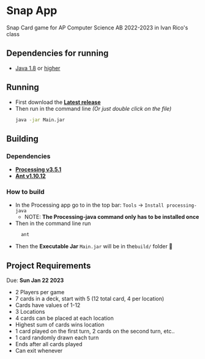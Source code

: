 # Snap App

Snap Card game for AP Computer Science AB 2022-2023 in Ivan Rico's class

## Dependencies for running

- [Java 1.8](https://www.oracle.com/java/technologies/javase/javase8-archive-downloads.html) or [higher](https://adoptium.net/)

## Running

- First download the **[Latest release](https://github.com/luis-c465/Snap/releases/latest)**
- Then run in the command line _(Or just double click on the file)_
  ```bash
  java -jar Main.jar
  ```

## Building

### Dependencies

- **[Processing v3.5.1](https://processing.org/download)**
- **[Ant v1.10.12](https://ant.apache.org/bindownload.cgi#:~:text=1.10.12%20release%20%2D%20requires%20minimum%20of%20Java%208%20at%20runtime)**

### How to build

- In the Processing app go to in the top bar: `Tools` -> `Install processing-java`
  - NOTE: **The Processing-java command only has to be installed once**
- Then in the command line run
  ```bash
    ant
  ```
- Then the **Executable Jar** `Main.jar` will be in the`build/` folder 🎉

## Project Requirements

Due: **Sun Jan 22 2023**

- 2 Players per game
- 7 cards in a deck, start with 5 (12 total card, 4 per location)
- Cards have values of 1-12
- 3 Locations
- 4 cards can be placed at each location
- Highest sum of cards wins location
- 1 card played on the first turn, 2 cards on the second turn, etc..
- 1 card randomly drawn each turn
- Ends after all cards played
- Can exit whenever

